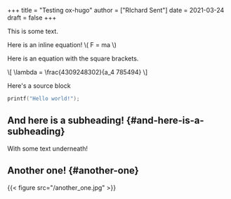 +++
title = "Testing ox-hugo"
author = ["RIchard Sent"]
date = 2021-03-24
draft = false
+++

This is some text.

Here is an inline equation! \\( F = ma \\)

Here is an equation with the square brackets.

\\[ \lambda = \frac{4309248302}{a\_4 785494} \\]

Here's a source block

```C
printf("Hello world!");
```


## And here is a subheading! {#and-here-is-a-subheading}

With some text underneath!


## Another one! {#another-one}

{{< figure src="/another_one.jpg" >}}